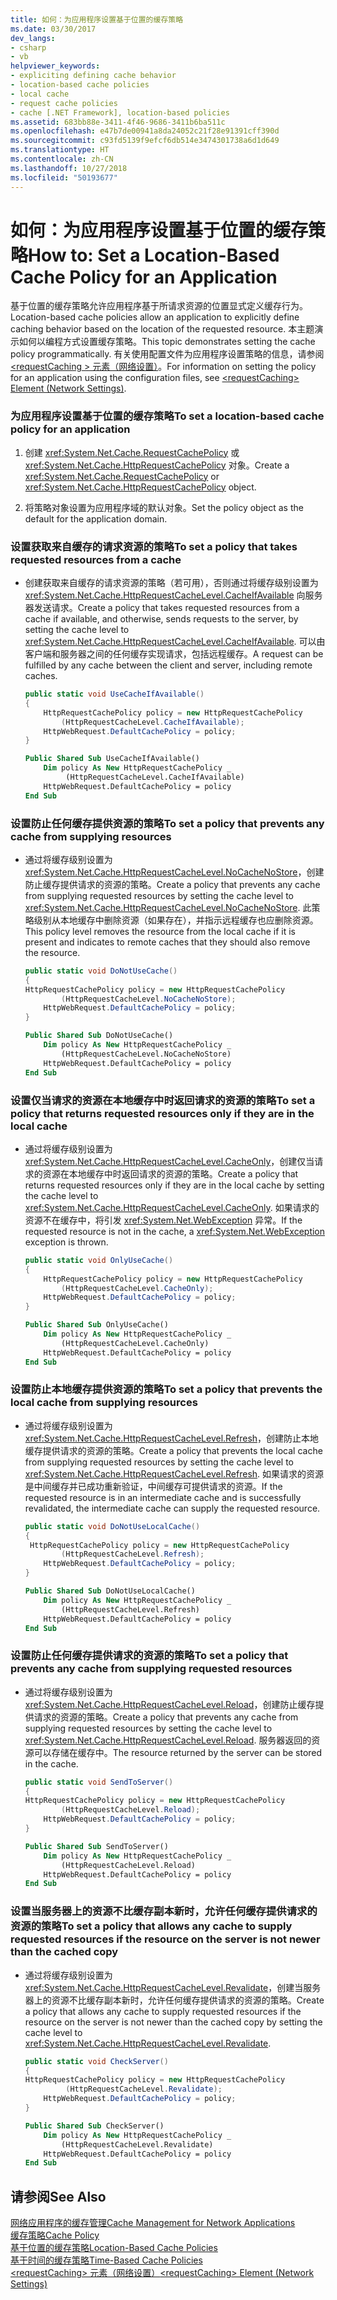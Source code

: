 ```yaml
---
title: 如何：为应用程序设置基于位置的缓存策略
ms.date: 03/30/2017
dev_langs:
- csharp
- vb
helpviewer_keywords:
- expliciting defining cache behavior
- location-based cache policies
- local cache
- request cache policies
- cache [.NET Framework], location-based policies
ms.assetid: 683bb88e-3411-4f46-9686-3411b6ba511c
ms.openlocfilehash: e47b7de00941a8da24052c21f28e91391cff390d
ms.sourcegitcommit: c93fd5139f9efcf6db514e3474301738a6d1d649
ms.translationtype: HT
ms.contentlocale: zh-CN
ms.lasthandoff: 10/27/2018
ms.locfileid: "50193677"
---
```

# <a name="how-to-set-a-location-based-cache-policy-for-an-application"></a><span data-ttu-id="1b414-102">如何：为应用程序设置基于位置的缓存策略</span><span class="sxs-lookup"><span data-stu-id="1b414-102">How to: Set a Location-Based Cache Policy for an Application</span></span>
<span data-ttu-id="1b414-103">基于位置的缓存策略允许应用程序基于所请求资源的位置显式定义缓存行为。</span><span class="sxs-lookup"><span data-stu-id="1b414-103">Location-based cache policies allow an application to explicitly define caching behavior based on the location of the requested resource.</span></span> <span data-ttu-id="1b414-104">本主题演示如何以编程方式设置缓存策略。</span><span class="sxs-lookup"><span data-stu-id="1b414-104">This topic demonstrates setting the cache policy programmatically.</span></span> <span data-ttu-id="1b414-105">有关使用配置文件为应用程序设置策略的信息，请参阅 [ \<requestCaching > 元素（网络设置）](../../../docs/framework/configure-apps/file-schema/network/requestcaching-element-network-settings.md)。</span><span class="sxs-lookup"><span data-stu-id="1b414-105">For information on setting the policy for an application using the configuration files, see [\<requestCaching> Element (Network Settings)](../../../docs/framework/configure-apps/file-schema/network/requestcaching-element-network-settings.md).</span></span>  
  
### <a name="to-set-a-location-based-cache-policy-for-an-application"></a><span data-ttu-id="1b414-106">为应用程序设置基于位置的缓存策略</span><span class="sxs-lookup"><span data-stu-id="1b414-106">To set a location-based cache policy for an application</span></span>  
  
1.  <span data-ttu-id="1b414-107">创建 <xref:System.Net.Cache.RequestCachePolicy> 或 <xref:System.Net.Cache.HttpRequestCachePolicy> 对象。</span><span class="sxs-lookup"><span data-stu-id="1b414-107">Create a <xref:System.Net.Cache.RequestCachePolicy> or <xref:System.Net.Cache.HttpRequestCachePolicy> object.</span></span>  
  
2.  <span data-ttu-id="1b414-108">将策略对象设置为应用程序域的默认对象。</span><span class="sxs-lookup"><span data-stu-id="1b414-108">Set the policy object as the default for the application domain.</span></span>  
  
### <a name="to-set-a-policy-that-takes-requested-resources-from-a-cache"></a><span data-ttu-id="1b414-109">设置获取来自缓存的请求资源的策略</span><span class="sxs-lookup"><span data-stu-id="1b414-109">To set a policy that takes requested resources from a cache</span></span>  
  
-   <span data-ttu-id="1b414-110">创建获取来自缓存的请求资源的策略（若可用），否则通过将缓存级别设置为 <xref:System.Net.Cache.HttpRequestCacheLevel.CacheIfAvailable> 向服务器发送请求。</span><span class="sxs-lookup"><span data-stu-id="1b414-110">Create a policy that takes requested resources from a cache if available, and otherwise, sends requests to the server, by setting the cache level to <xref:System.Net.Cache.HttpRequestCacheLevel.CacheIfAvailable>.</span></span> <span data-ttu-id="1b414-111">可以由客户端和服务器之间的任何缓存实现请求，包括远程缓存。</span><span class="sxs-lookup"><span data-stu-id="1b414-111">A request can be fulfilled by any cache between the client and server, including remote caches.</span></span>  
  
    ```csharp  
    public static void UseCacheIfAvailable()  
    {  
        HttpRequestCachePolicy policy = new HttpRequestCachePolicy  
            (HttpRequestCacheLevel.CacheIfAvailable);  
        HttpWebRequest.DefaultCachePolicy = policy;  
    }  
    ```  
  
    ```vb  
    Public Shared Sub UseCacheIfAvailable()  
        Dim policy As New HttpRequestCachePolicy _  
             (HttpRequestCacheLevel.CacheIfAvailable)  
        HttpWebRequest.DefaultCachePolicy = policy  
    End Sub  
    ```  
  
### <a name="to-set-a-policy-that-prevents-any-cache-from-supplying-resources"></a><span data-ttu-id="1b414-112">设置防止任何缓存提供资源的策略</span><span class="sxs-lookup"><span data-stu-id="1b414-112">To set a policy that prevents any cache from supplying resources</span></span>  
  
-   <span data-ttu-id="1b414-113">通过将缓存级别设置为 <xref:System.Net.Cache.HttpRequestCacheLevel.NoCacheNoStore>，创建防止缓存提供请求的资源的策略。</span><span class="sxs-lookup"><span data-stu-id="1b414-113">Create a policy that prevents any cache from supplying requested resources by setting the cache level to <xref:System.Net.Cache.HttpRequestCacheLevel.NoCacheNoStore>.</span></span> <span data-ttu-id="1b414-114">此策略级别从本地缓存中删除资源（如果存在），并指示远程缓存也应删除资源。</span><span class="sxs-lookup"><span data-stu-id="1b414-114">This policy level removes the resource from the local cache if it is present and indicates to remote caches that they should also remove the resource.</span></span>  
  
    ```csharp  
    public static void DoNotUseCache()  
    {  
    HttpRequestCachePolicy policy = new HttpRequestCachePolicy   
            (HttpRequestCacheLevel.NoCacheNoStore);  
        HttpWebRequest.DefaultCachePolicy = policy;  
    }  
    ```  
  
    ```vb  
    Public Shared Sub DoNotUseCache()  
        Dim policy As New HttpRequestCachePolicy _  
            (HttpRequestCacheLevel.NoCacheNoStore)  
        HttpWebRequest.DefaultCachePolicy = policy  
    End Sub  
    ```  
  
### <a name="to-set-a-policy-that-returns-requested-resources-only-if-they-are-in-the-local-cache"></a><span data-ttu-id="1b414-115">设置仅当请求的资源在本地缓存中时返回请求的资源的策略</span><span class="sxs-lookup"><span data-stu-id="1b414-115">To set a policy that returns requested resources only if they are in the local cache</span></span>  
  
-   <span data-ttu-id="1b414-116">通过将缓存级别设置为 <xref:System.Net.Cache.HttpRequestCacheLevel.CacheOnly>，创建仅当请求的资源在本地缓存中时返回请求的资源的策略。</span><span class="sxs-lookup"><span data-stu-id="1b414-116">Create a policy that returns requested resources only if they are in the local cache by setting the cache level to <xref:System.Net.Cache.HttpRequestCacheLevel.CacheOnly>.</span></span> <span data-ttu-id="1b414-117">如果请求的资源不在缓存中，将引发 <xref:System.Net.WebException> 异常。</span><span class="sxs-lookup"><span data-stu-id="1b414-117">If the requested resource is not in the cache, a <xref:System.Net.WebException> exception is thrown.</span></span>  
  
    ```csharp  
    public static void OnlyUseCache()  
    {  
        HttpRequestCachePolicy policy = new HttpRequestCachePolicy   
            (HttpRequestCacheLevel.CacheOnly);  
        HttpWebRequest.DefaultCachePolicy = policy;  
    }  
    ```  
  
    ```vb  
    Public Shared Sub OnlyUseCache()  
        Dim policy As New HttpRequestCachePolicy _  
            (HttpRequestCacheLevel.CacheOnly)  
        HttpWebRequest.DefaultCachePolicy = policy  
    End Sub  
    ```  
  
### <a name="to-set-a-policy-that-prevents-the-local-cache-from-supplying-resources"></a><span data-ttu-id="1b414-118">设置防止本地缓存提供资源的策略</span><span class="sxs-lookup"><span data-stu-id="1b414-118">To set a policy that prevents the local cache from supplying resources</span></span>  
  
-   <span data-ttu-id="1b414-119">通过将缓存级别设置为 <xref:System.Net.Cache.HttpRequestCacheLevel.Refresh>，创建防止本地缓存提供请求的资源的策略。</span><span class="sxs-lookup"><span data-stu-id="1b414-119">Create a policy that prevents the local cache from supplying requested resources by setting the cache level to <xref:System.Net.Cache.HttpRequestCacheLevel.Refresh>.</span></span> <span data-ttu-id="1b414-120">如果请求的资源是中间缓存并已成功重新验证，中间缓存可提供请求的资源。</span><span class="sxs-lookup"><span data-stu-id="1b414-120">If the requested resource is in an intermediate cache and is successfully revalidated, the intermediate cache can supply the requested resource.</span></span>  
  
    ```csharp  
    public static void DoNotUseLocalCache()  
    {  
     HttpRequestCachePolicy policy = new HttpRequestCachePolicy   
            (HttpRequestCacheLevel.Refresh);  
        HttpWebRequest.DefaultCachePolicy = policy;  
    }  
    ```  
  
    ```vb  
    Public Shared Sub DoNotUseLocalCache()  
        Dim policy As New HttpRequestCachePolicy _  
            (HttpRequestCacheLevel.Refresh)  
        HttpWebRequest.DefaultCachePolicy = policy  
    End Sub  
    ```  
  
### <a name="to-set-a-policy-that-prevents-any-cache-from-supplying-requested-resources"></a><span data-ttu-id="1b414-121">设置防止任何缓存提供请求的资源的策略</span><span class="sxs-lookup"><span data-stu-id="1b414-121">To set a policy that prevents any cache from supplying requested resources</span></span>  
  
-   <span data-ttu-id="1b414-122">通过将缓存级别设置为 <xref:System.Net.Cache.HttpRequestCacheLevel.Reload>，创建防止缓存提供请求的资源的策略。</span><span class="sxs-lookup"><span data-stu-id="1b414-122">Create a policy that prevents any cache from supplying requested resources by setting the cache level to <xref:System.Net.Cache.HttpRequestCacheLevel.Reload>.</span></span> <span data-ttu-id="1b414-123">服务器返回的资源可以存储在缓存中。</span><span class="sxs-lookup"><span data-stu-id="1b414-123">The resource returned by the server can be stored in the cache.</span></span>  
  
    ```csharp  
    public static void SendToServer()  
    {  
    HttpRequestCachePolicy policy = new HttpRequestCachePolicy   
            (HttpRequestCacheLevel.Reload);  
        HttpWebRequest.DefaultCachePolicy = policy;  
    }  
    ```  
  
    ```vb  
    Public Shared Sub SendToServer()  
        Dim policy As New HttpRequestCachePolicy _  
            (HttpRequestCacheLevel.Reload)  
        HttpWebRequest.DefaultCachePolicy = policy  
    End Sub  
    ```  
  
### <a name="to-set-a-policy-that-allows-any-cache-to-supply-requested-resources-if-the-resource-on-the-server-is-not-newer-than-the-cached-copy"></a><span data-ttu-id="1b414-124">设置当服务器上的资源不比缓存副本新时，允许任何缓存提供请求的资源的策略</span><span class="sxs-lookup"><span data-stu-id="1b414-124">To set a policy that allows any cache to supply requested resources if the resource on the server is not newer than the cached copy</span></span>  
  
-   <span data-ttu-id="1b414-125">通过将缓存级别设置为 <xref:System.Net.Cache.HttpRequestCacheLevel.Revalidate>，创建当服务器上的资源不比缓存副本新时，允许任何缓存提供请求的资源的策略。</span><span class="sxs-lookup"><span data-stu-id="1b414-125">Create a policy that allows any cache to supply requested resources if the resource on the server is not newer than the cached copy by setting the cache level to <xref:System.Net.Cache.HttpRequestCacheLevel.Revalidate>.</span></span>  
  
    ```csharp  
    public static void CheckServer()  
    {  
    HttpRequestCachePolicy policy = new HttpRequestCachePolicy  
             (HttpRequestCacheLevel.Revalidate);  
        HttpWebRequest.DefaultCachePolicy = policy;  
    }  
    ```  
  
    ```vb  
    Public Shared Sub CheckServer()  
        Dim policy As New HttpRequestCachePolicy _  
            (HttpRequestCacheLevel.Revalidate)  
        HttpWebRequest.DefaultCachePolicy = policy  
    End Sub  
    ```  
  
## <a name="see-also"></a><span data-ttu-id="1b414-126">请参阅</span><span class="sxs-lookup"><span data-stu-id="1b414-126">See Also</span></span>  
 [<span data-ttu-id="1b414-127">网络应用程序的缓存管理</span><span class="sxs-lookup"><span data-stu-id="1b414-127">Cache Management for Network Applications</span></span>](../../../docs/framework/network-programming/cache-management-for-network-applications.md)  
 [<span data-ttu-id="1b414-128">缓存策略</span><span class="sxs-lookup"><span data-stu-id="1b414-128">Cache Policy</span></span>](../../../docs/framework/network-programming/cache-policy.md)  
 [<span data-ttu-id="1b414-129">基于位置的缓存策略</span><span class="sxs-lookup"><span data-stu-id="1b414-129">Location-Based Cache Policies</span></span>](../../../docs/framework/network-programming/location-based-cache-policies.md)  
 [<span data-ttu-id="1b414-130">基于时间的缓存策略</span><span class="sxs-lookup"><span data-stu-id="1b414-130">Time-Based Cache Policies</span></span>](../../../docs/framework/network-programming/time-based-cache-policies.md)  
 [<span data-ttu-id="1b414-131">\<requestCaching> 元素（网络设置）</span><span class="sxs-lookup"><span data-stu-id="1b414-131">\<requestCaching> Element (Network Settings)</span></span>](../../../docs/framework/configure-apps/file-schema/network/requestcaching-element-network-settings.md)

